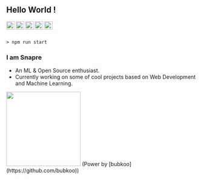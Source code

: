 ## Hello World !

<a href="https://twitter.com/_snapre" target="_blank">
  <img align="left" alt="Snapre's Twitter" width="22px" src="https://cdn.jsdelivr.net/npm/simple-icons@v3/icons/twitter.svg" />
</a>
<a href="https://www.facebook.com/snapre.wx" target="_blank">
  <img align="left" alt="Snapre's Facebook" width="22px" src="https://cdn.jsdelivr.net/npm/simple-icons@v3/icons/facebook.svg" />
</a>
<a href="https://github.com/snapre">
  <img align="left" alt="Snapre's GitHub" width="22px" src="https://cdn.jsdelivr.net/npm/simple-icons@v3/icons/github.svg" />
</a>
<a href="https://www.zhihu.com/people/beiyipu" target="_blank">
  <img align="left" alt="Snapre's Zhihu" width="22px" src="https://cdn.jsdelivr.net/npm/simple-icons@3.1.0/icons/zhihu.svg" />
</a>
<a href="https://yuque.com/snapre" target="_blank">
  <img align="left" alt="Snapre's Yuque" width="22px" src="https://cdn.jsdelivr.net/gh/snapre/snapre@1.0.0/svg/yuque.svg" />
</a>
<br />
<br />

```> npm run start```

### I am Snapre
- An ML & Open Source enthusiast.
- Currently working on some of cool projects based on Web Development and Machine Learning.


 <img src="https://bubkoo-server.vercel.app/365dots" height="196"/>
 (Power by [bubkoo](https://github.com/bubkoo))
